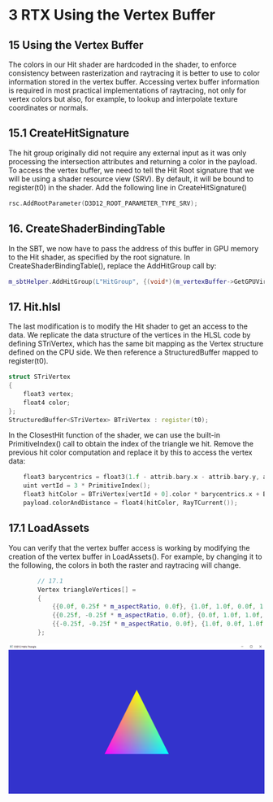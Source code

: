 # 3 RTX Using the Vertex Buffer

## 15 Using the Vertex Buffer
The colors in our Hit shader are hardcoded in the shader, to enforce consistency between rasterization and raytracing it is better to use to color information stored in the vertex buffer. Accessing vertex buffer information is required in most practical implementations of raytracing, not only for vertex colors but also, for example, to lookup and interpolate texture coordinates or normals.

## 15.1 CreateHitSignature
The hit group originally did not require any external input as it was only processing the intersection attributes and returning a color in the payload. To access the vertex buffer, we need to tell the Hit Root signature that we will be using a shader resource view (SRV). By default, it will be bound to register(t0) in the shader. Add the following line in CreateHitSignature()

```c++
rsc.AddRootParameter(D3D12_ROOT_PARAMETER_TYPE_SRV);
```

## 16. CreateShaderBindingTable
In the SBT, we now have to pass the address of this buffer in GPU memory to the Hit shader, as specified by the root signature. In CreateShaderBindingTable(), replace the AddHitGroup call by:

```c++
m_sbtHelper.AddHitGroup(L"HitGroup", {(void*)(m_vertexBuffer->GetGPUVirtualAddress())});
```
## 17. Hit.hlsl
The last modification is to modify the Hit shader to get an access to the data. We replicate the data structure of the vertices in the HLSL code by defining STriVertex, which has the same bit mapping as the Vertex structure defined on the CPU side. We then reference a StructuredBuffer mapped to register(t0).

```c++
struct STriVertex
{ 
	float3 vertex;
	float4 color;
};
StructuredBuffer<STriVertex> BTriVertex : register(t0);
```

In the ClosestHit function of the shader, we can use the built-in PrimitiveIndex() call to obtain the index of the triangle we hit. Remove the previous hit color computation and replace it by this to access the vertex data:
```c++
    float3 barycentrics = float3(1.f - attrib.bary.x - attrib.bary.y, attrib.bary.x, attrib.bary.y);
    uint vertId = 3 * PrimitiveIndex();
    float3 hitColor = BTriVertex[vertId + 0].color * barycentrics.x + BTriVertex[vertId + 1].color * barycentrics.y + BTriVertex[vertId + 2].color * barycentrics.z;
    payload.colorAndDistance = float4(hitColor, RayTCurrent());
```

## 17.1 LoadAssets
You can verify that the vertex buffer access is working by modifying the creation of the vertex buffer in LoadAssets(). For example, by changing it to the following, the colors in both the raster and raytracing will change.

```c++
		// 17.1
		Vertex triangleVertices[] = 
		{
			{{0.0f, 0.25f * m_aspectRatio, 0.0f}, {1.0f, 1.0f, 0.0f, 1.0f}},
			{{0.25f, -0.25f * m_aspectRatio, 0.0f}, {0.0f, 1.0f, 1.0f, 1.0f}},
			{{-0.25f, -0.25f * m_aspectRatio, 0.0f}, {1.0f, 0.0f, 1.0f, 1.0f}}
		};
```

![](17.1.PNG)
